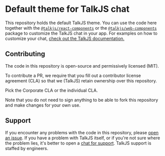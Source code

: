 # Default theme for TalkJS chat

This repository holds the default TalkJS theme. You can use the code here together with the [`@talkjs/react-components`](https://www.npmjs.com/package/@talkjs/react-components) or the [`@talkjs/web-components`](https://www.npmjs.com/package/@talkjs/web-components) package to customize the TalkJS chat in your app. For examples on how to customize your chat, [check out the TalkJS documentation.](https://talkjs.com/docs)

## Contributing

The code in this repository is open-source and permissively licensed (MIT).

To contribute a PR, we require that you fill out a contributor license agreement (CLA) so that we (TalkJS) retain ownership over this repository.

Pick the Corporate CLA or the individual CLA.

Note that you do not need to sign anything to be able to fork this repository and make changes for your own use.

## Support

If you encounter any problems with the code in this repository, please [open an issue](https://github.com/talkjs/theme-default/issues). If you have a problem with TalkJS itself, or if you're not sure where the problem lies, it's better to open a [chat for support](https://talkjs.com/?chat). TalkJS support is staffed by engineers.
